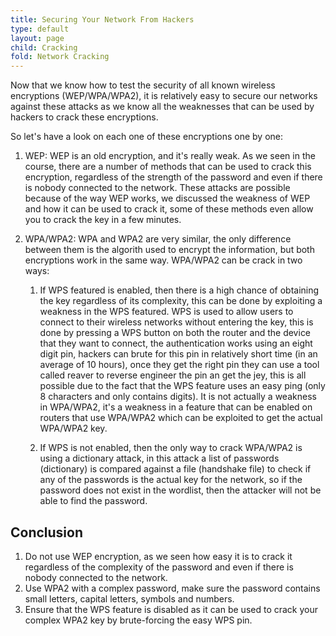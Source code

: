 ```yaml
---
title: Securing Your Network From Hackers
type: default
layout: page
child: Cracking
fold: Network Cracking
---
```


Now that we know how to test the security of all known wireless encryptions
(WEP/WPA/WPA2), it is relatively easy to secure our networks against these
attacks as we know all the weaknesses that can be used by hackers to crack these
encryptions.

So let's have a look on each one of these encryptions one by one:

1. WEP: WEP is an old encryption, and it's really weak. As we seen in the
course, there are a number of methods that can be used to crack this encryption,
regardless of the strength of the password and even if there is nobody connected
to the network. These attacks are possible because of the way WEP works, we
discussed the weakness of WEP and how it can be used to crack it, some of these
methods even allow you to crack the key in a few minutes.

2. WPA/WPA2: WPA and WPA2 are very similar, the only difference between them is
the algorith used to encrypt the information, but both encryptions work in the
same way. WPA/WPA2 can be crack in two ways:

    1. If WPS featured is enabled, then there is a high chance of obtaining the
       key regardless of its complexity, this can be done by exploiting a
       weakness in the WPS featured. WPS is used to allow users to connect to
       their wireless networks without entering the key, this is done by pressing a WPS
       button on both the router and the device that they want to connect, the
       authentication works using an eight digit pin, hackers can brute for this pin in
       relatively short time (in an average of 10 hours), once they get the right pin
       they can use a tool called reaver to reverse engineer the pin an get the jey,
       this is all possible due to the fact that the WPS feature uses an easy ping
       (only 8 characters and only contains digits). It is not actually a weakness in
       WPA/WPA2, it's a weakness in a feature that can be enabled on routers that use
       WPA/WPA2 which can be exploited to get the actual WPA/WPA2 key.

    2. If WPS is not enabled, then the only way to crack WPA/WPA2 is using a
       dictionary attack, in this attack a list of passwords (dictionary) is
       compared against a file (handshake file) to check if any of the passwords
       is the actual key for the network, so if the password does not exist in
       the wordlist, then the attacker will not be able to find the password.

## Conclusion

1. Do not use WEP encryption, as we seen how easy it is to crack it regardless
   of the complexity of the password and even if there is nobody connected to
   the network.
2. Use WPA2 with a complex password, make sure the password contains small
   letters, capital letters, symbols and numbers.
3. Ensure that the WPS feature is disabled as it can be used to crack your
   complex WPA2 key by brute-forcing the easy WPS pin.
